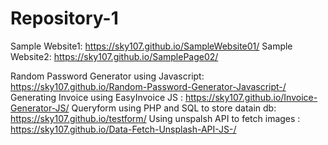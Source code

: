 # Repository-1

Sample Website1: https://sky107.github.io/SampleWebsite01/
Sample Website2: https://sky107.github.io/SamplePage02/ 

Random Password Generator using Javascript: https://sky107.github.io/Random-Password-Generator-Javascript-/
Generating Invoice using EasyInvoice JS : https://sky107.github.io/Invoice-Generator-JS/
Queryform using PHP and SQL to store datain db: https://sky107.github.io/testform/
Using unspalsh API to fetch images : https://sky107.github.io/Data-Fetch-Unsplash-API-JS-/
